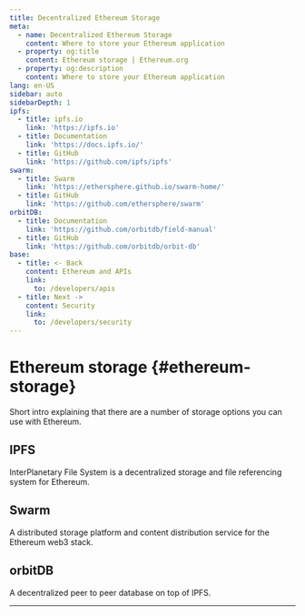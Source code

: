 ```yaml
---
title: Decentralized Ethereum Storage
meta:
  - name: Decentralized Ethereum Storage
    content: Where to store your Ethereum application
  - property: og:title
    content: Ethereum storage | Ethereum.org
  - property: og:description
    content: Where to store your Ethereum application
lang: en-US
sidebar: auto
sidebarDepth: 1
ipfs:
  - title: ipfs.io
    link: 'https://ipfs.io'
  - title: Documentation
    link: 'https://docs.ipfs.io/'
  - title: GitHub
    link: 'https://github.com/ipfs/ipfs'
swarm:
  - title: Swarm
    link: 'https://ethersphere.github.io/swarm-home/'
  - title: GitHub
    link: 'https://github.com/ethersphere/swarm'
orbitDB:
  - title: Documentation
    link: 'https://github.com/orbitdb/field-manual'
  - title: GitHub
    link: 'https://github.com/orbitdb/orbit-db'
base:
  - title: <- Back
    content: Ethereum and APIs
    link:
      to: /developers/apis
  - title: Next ->
    content: Security
    link:
      to: /developers/security
---
```


# Ethereum storage {#ethereum-storage}

Short intro explaining that there are a number of storage options you can use with Ethereum.

## IPFS

InterPlanetary File System is a decentralized storage and file referencing system for Ethereum.

<list-card :items="$page.frontmatter.ipfs" level="5" class="mt-15"/>

## Swarm

A distributed storage platform and content distribution service for the Ethereum web3 stack.

<list-card :items="$page.frontmatter.swarm" level="5" class="mt-15"/>

## orbitDB

A decentralized peer to peer database on top of IPFS.

<list-card :items="$page.frontmatter.orbitDB" level="5" class="mb-25" />

---

<CardList :items="$page.frontmatter.base" class="mt-25" />
